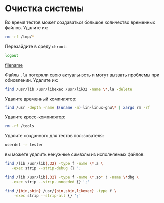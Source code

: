 # Очистка системы

Во время тестов может создаваться большое количество временных файлов. Удалите их:

```bash
rm -rf /tmp/*
```

Перезайдите в среду `chroot`:

```bash
logout
```

[filename](../scripts/chroot.md ':include')


Файлы `.la` потеряли свою актуальность и могут вызвать проблемы при обновлении. Удалите их:

```bash
find /usr/lib /usr/libexec /usr/lib32 -name \*.la -delete
```

Удалите временный компилятор:

```bash
find /usr -depth -name $(uname -m)-lin-linux-gnu\* | xargs rm -rf
```

Удалите кросс-компилятор:

```bash
rm -rf /tools
```

Удалите созданного для тестов пользователя:

```bash
userdel -r tester
```

вы можете удалить ненужные символы из исполняемых файлов:

```bash
find /lib /usr/lib{,32} -type f -name \*.a \
   -exec strip --strip-debug {} ';'

find /lib /usr/lib{,32} -type f -name \*.so* ! -name \*dbg \
   -exec strip --strip-unneeded {} ';'

find /{bin,sbin} /usr/{bin,sbin,libexec} -type f \
    -exec strip --strip-all {} ';'
```

<script>
	new Vue({ el: '#main' })
</script>
